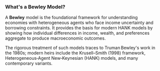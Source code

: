 ### What's a **Bewley** Model?

A **Bewley** model is the foundational framework for understanding economies with heterogeneous agents who face income uncertainty and borrowing constraints. It provides the basis for modern HANK models by showing how individual differences in income, wealth, and preferences aggregate to produce macroeconomic outcomes.

The rigorous treatment of such models traces to Truman Bewley's work in the 1980s; modern heirs include the Krusell–Smith (1998) framework, Heterogeneous‑Agent New‑Keynesian (HANK) models, and many contemporary variants.
 
